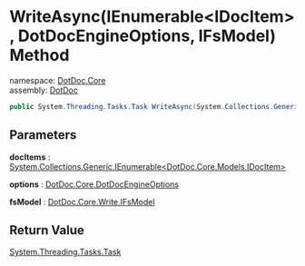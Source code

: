 ﻿# WriteAsync\(IEnumerable\<IDocItem\>, DotDocEngineOptions, IFsModel\) Method

namespace: [DotDoc\.Core](../../DotDoc.Core.md)<br />
assembly: [DotDoc](../../../DotDoc.md)



```csharp
public System.Threading.Tasks.Task WriteAsync(System.Collections.Generic.IEnumerable<DotDoc.Core.Models.IDocItem> docItems ,DotDoc.Core.DotDocEngineOptions options ,DotDoc.Core.Write.IFsModel fsModel);
```

## Parameters

__docItems__ : [System\.Collections\.Generic\.IEnumerable\<DotDoc\.Core\.Models\.IDocItem\>](https://docs.microsoft.com/dotnet/api/System.Collections.Generic.IEnumerable-1)



__options__ : [DotDoc\.Core\.DotDocEngineOptions](../../../DotDoc/DotDoc.Core/DotDocEngineOptions.md)



__fsModel__ : [DotDoc\.Core\.Write\.IFsModel](../../../DotDoc/DotDoc.Core.Write/IFsModel.md)



## Return Value

[System\.Threading\.Tasks\.Task](https://docs.microsoft.com/dotnet/api/System.Threading.Tasks.Task)



